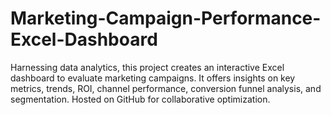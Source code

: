 # Marketing-Campaign-Performance-Excel-Dashboard
Harnessing data analytics, this project creates an interactive Excel dashboard to evaluate marketing campaigns. It offers insights on key metrics, trends, ROI, channel performance, conversion funnel analysis, and segmentation. Hosted on GitHub for collaborative optimization.
